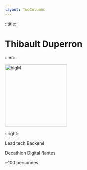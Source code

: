 ```yaml
---
layout: TwoColumns
---
```


::title::

# Thibault Duperron

::left::

<img src="/bigM.png" alt="bigM" style="width:200px;"/>

::right::

Lead tech Backend

Decathlon Digital Nantes

~100 personnes
